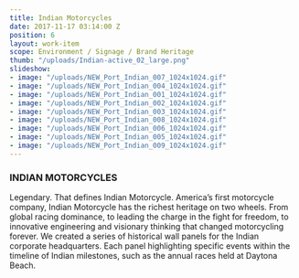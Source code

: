 ```yaml
---
title: Indian Motorcycles
date: 2017-11-17 03:14:00 Z
position: 6
layout: work-item
scope: Environment / Signage / Brand Heritage
thumb: "/uploads/Indian-active_02_large.png"
slideshow:
- image: "/uploads/NEW_Port_Indian_007_1024x1024.gif"
- image: "/uploads/NEW_Port_Indian_004_1024x1024.gif"
- image: "/uploads/NEW_Port_Indian_001_1024x1024.gif"
- image: "/uploads/NEW_Port_Indian_002_1024x1024.gif"
- image: "/uploads/NEW_Port_Indian_003_1024x1024.gif"
- image: "/uploads/NEW_Port_Indian_008_1024x1024.gif"
- image: "/uploads/NEW_Port_Indian_006_1024x1024.gif"
- image: "/uploads/NEW_Port_Indian_005_1024x1024.gif"
- image: "/uploads/NEW_Port_Indian_009_1024x1024.gif"
---
```


### INDIAN MOTORCYCLES

Legendary. That defines Indian Motorcycle. America’s first motorcycle company, Indian Motorcycle has the richest heritage on two wheels. From global racing dominance, to leading the charge in the fight for freedom, to innovative engineering and visionary thinking that changed motorcycling forever.  We created a series of historical wall panels for the Indian corporate headquarters. Each panel highlighting specific events within the timeline of Indian milestones, such as the annual races held at Daytona Beach.

